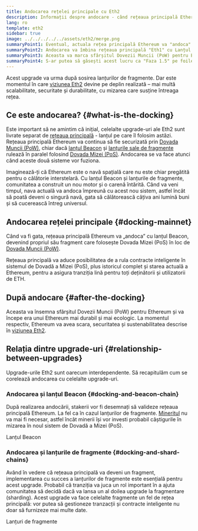 ```yaml
---
title: Andocarea rețelei principale cu Eth2
description: Informații despre andocare - când rețeaua principală Ethereum se va alătura sistemului Dovada Mizei (PoS) coordonat de lanțul Beacon.
lang: ro
template: eth2
sidebar: true
image: ../../../../../assets/eth2/merge.png
summaryPoint1: Eventual, actuala rețea principală Ethereum va "andoca" cu restul de upgrade Eth2.
summaryPoint2: Andocarea va îmbina rețeaua principală "Eth1" cu Lanțul Beacon Eth2 și cu sistemul de fragmente.
summaryPoint3: Aceasta va marca sfârșitul Dovezii Muncii (PoW) pentru Ethereum și tranziția completă la Dovada Mizei (PoS).
summaryPoint4: S-ar putea să găsești acest lucru ca "Faza 1.5" pe foile de parcurs tehnice.
---
```


<UpgradeStatus date="~Q1/Q2 2022">
    Acest upgrade va urma după sosirea lanțurilor de fragmente. Dar este momentul în care <a href="/eth2/vision/">viziunea Eth2</a> devine pe deplin realizată – mai multă scalabilitate, securitate și durabilitate, cu mizarea care susține întreaga rețea.
</UpgradeStatus>

## Ce este andocarea? {#what-is-the-docking}

Este important să ne amintim că inițial, celelalte upgrade-uri ale Eth2 sunt livrate separat de [rețeaua principală](/glossary/#mainnet) - lanțul pe care îl folosim astăzi. Rețeaua principală Ethereum va continua să fie securizată prin [Dovada Muncii (PoW)](/developers/docs/consensus-mechanisms/pow/), chiar dacă [lanțul Beacon](/eth2/beacon-chain/) și [lanțurile sale de fragmente](/eth2/shard-chains/) rulează în paralel folosind [Dovada Mizei (PoS)](/developers/docs/consensus-mechanisms/pos/). Andocarea se va face atunci când aceste două sisteme vor fuziona.

Imaginează-ți că Ethereum este o navă spațială care nu este chiar pregătită pentru o călătorie interstelară. Cu lanțul Beacon și lanțurile de fragmente, comunitatea a construit un nou motor și o carenă întărită. Când va veni timpul, nava actuală va andoca împreună cu acest nou sistem, astfel încât să poată deveni o singură navă, gata să călătorească câțiva ani lumină buni și să cucerească întreg universul.

## Andocarea rețelei principale {#docking-mainnet}

Când va fi gata, rețeaua principală Ethereum va „andoca” cu lanțul Beacon, devenind propriul său fragment care folosește Dovada Mizei (PoS) în loc de [Dovada Muncii (PoW)](/developers/docs/consensus-mechanisms/pow/).

Rețeaua principală va aduce posibilitatea de a rula contracte inteligente în sistemul de Dovadă a Mizei (PoS), plus istoricul complet și starea actuală a Ethereum, pentru a asigura tranziția lină pentru toți deținătorii și utilizatorii de ETH.

<!-- ### Improving Mainnet

Before Mainnet docks with the new eth2 system, it’s probably worthwhile sorting some of the issues that are in flight – often referred to as Ethereum1.x.

These include Improvements for

- **End users**: like [EIP-1559](https://eips.ethereum.org/EIPS/eip-1559) which changes the way users bid for blockspace. In other words, making transaction fees more efficient for end users.
- **Client runners**: making running clients more sustainable by capping disk space requirements.
- **Developers**: upgrading the EVM to be more flexible.

Plus many more.

[More on Ethereum1.x](/learn/#eth-1x)

These improvements all have a place in Eth2 so it’s likely that their progress may affect the timing of the docking. -->

## După andocare {#after-the-docking}

Aceasta va însemna sfârșitul Dovezii Muncii (PoW) pentru Ethereum și va începe era unui Ethereum mai durabil și mai ecologic. La momentul respectiv, Ethereum va avea scara, securitatea și sustenabilitatea descrise în [viziunea Eth2](/eth2/vision/).

## Relația dintre upgrade-uri {#relationship-between-upgrades}

Upgrade-urile Eth2 sunt oarecum interdependente. Să recapitulăm cum se corelează andocarea cu celelalte upgrade-uri.

### Andocarea și lanțul Beacon {#docking-and-beacon-chain}

După realizarea andocării, stakerii vor fi desemnați să valideze rețeaua principală Ethereum. La fel ca în cazul lanțurilor de fragmente. [Mineritul](/developers/docs/consensus-mechanisms/pow/mining/) nu va mai fi necesar, astfel încât minerii își vor investi probabil câștigurile în mizarea în noul sistem de Dovadă a Mizei (PoS).

<ButtonLink to="/eth2/beacon-chain/">Lanțul Beacon</ButtonLink>

### Andocarea și lanțurile de fragmente {#docking-and-shard-chains}

Având în vedere că rețeaua principală va deveni un fragment, implementarea cu succes a lanțurilor de fragmente este esențială pentru acest upgrade. Probabil că tranziția va juca un rol important în a ajuta comunitatea să decidă dacă va lansa un al doilea upgrade la fragmentare (sharding). Acest upgrade va face celelalte fragmente un fel de rețea principală: vor putea să gestioneze tranzacții și contracte inteligente nu doar să furnizeze mai multe date.

<ButtonLink to="/eth2/shard-chains/">Lanțuri de fragmente</ButtonLink>
